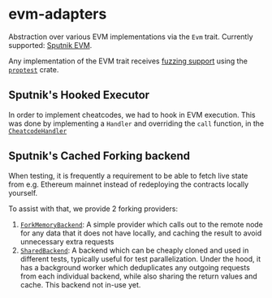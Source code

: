 # evm-adapters

Abstraction over various EVM implementations via the `Evm` trait. Currently
supported: [Sputnik EVM](https://github.com/rust-blockchain/evm/).

Any implementation of the EVM trait receives [fuzzing support](./src/fuzz.rs)
using the [`proptest`](https://docs.rs/proptest) crate.

## Sputnik's Hooked Executor

In order to implement cheatcodes, we had to hook in EVM execution. This was done
by implementing a `Handler` and overriding the `call` function, in the
[`CheatcodeHandler`](crate::sputnik::cheatcodes::CheatcodeHandler)

## Sputnik's Cached Forking backend

When testing, it is frequently a requirement to be able to fetch live state from
e.g. Ethereum mainnet instead of redeploying the contracts locally yourself.

To assist with that, we provide 2 forking providers:

1. [`ForkMemoryBackend`](crate::sputnik::ForkMemoryBackend): A simple provider
   which calls out to the remote node for any data that it does not have
   locally, and caching the result to avoid unnecessary extra requests
1. [`SharedBackend`](crate::sputnik::cache::SharedBackend): A backend which can
   be cheaply cloned and used in different tests, typically useful for test
   parallelization. Under the hood, it has a background worker which
   deduplicates any outgoing requests from each individual backend, while also
   sharing the return values and cache. This backend not in-use yet.
